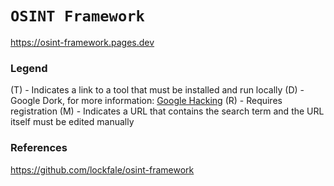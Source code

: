 # `OSINT Framework`

https://osint-framework.pages.dev

### Legend
(T) - Indicates a link to a tool that must be installed and run locally
(D) - Google Dork, for more information: <a href="https://en.wikipedia.org/wiki/Google_hacking">Google Hacking</a>
(R) - Requires registration
(M) - Indicates a URL that contains the search term and the URL itself must be edited manually

### References
https://github.com/lockfale/osint-framework
